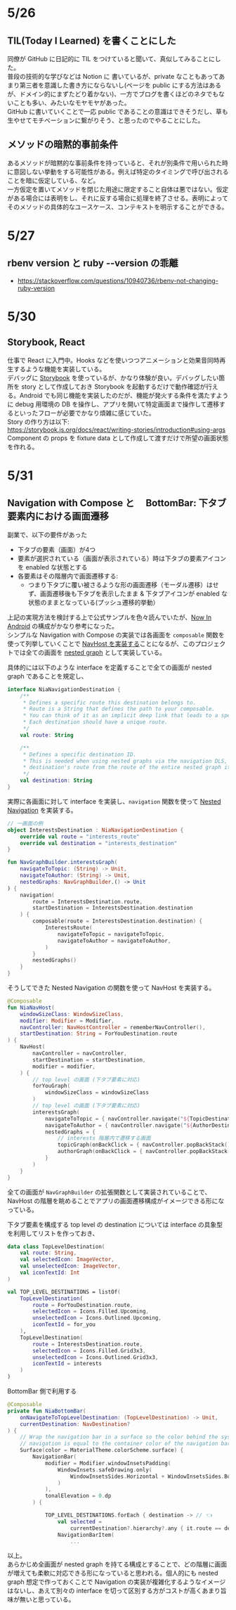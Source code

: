 # 5/26
## TIL(Today I Learned) を書くことにした
同僚が GitHub に日記的に TIL をつけていると聞いて、真似してみることにした。  
普段の技術的な学びなどは Notion に 書いているが、private なこともあってあまり第三者を意識した書き方にならないし(ページを public にする方法はあるが、ドメイン的にまずたどり着かない)、一方でブログを書くほどのネタでもないことも多い、みたいなモヤモヤがあった。  
GitHub に書いていくことで一応 public であることの意識はできそうだし、草も生やせてモチベーションに繋がりそう、と思ったのでやることにした。

## メソッドの暗黙的事前条件
あるメソッドが暗黙的な事前条件を持っていると、それが別条件で用いられた時に意図しない挙動をする可能性がある。例えば特定のタイミングで呼び出されることを暗に仮定している、など。  
一方仮定を置いてメソッドを閉じた用途に限定すること自体は悪ではない。仮定がある場合には表明をし、それに反する場合に処理を終了させる。表明によってそのメソッドの具体的なユースケース、コンテキストを明示することができる。  

# 5/27
## rbenv version と ruby --version の乖離
- https://stackoverflow.com/questions/10940736/rbenv-not-changing-ruby-version  

# 5/30
## Storybook, React
仕事で React に入門中。Hooks などを使いつつアニメーションと効果音同時再生するような機能を実装している。  
デバッグに [Storybook](https://storybook.js.org/) を使っているが、かなり体験が良い。デバッグしたい箇所を story として作成しておき Storybook を起動するだけで動作確認が行える。Android でも同じ機能を実装したのだが、機能が発火する条件を満たすように debug 用環境の DB を操作し、アプリを開いて特定画面まで操作して遷移するといったフローが必要でかなり煩雑に感じていた。  
Story の作り方は以下:  
https://storybook.js.org/docs/react/writing-stories/introduction#using-args  
Component の props を fixture data として作成して渡すだけで所望の画面状態を作れる。

# 5/31
## Navigation with Compose と　 BottomBar: 下タブ要素内における画面遷移
副業で、以下の要件があった
- 下タブの要素（画面）が4つ
- 要素が選択されている（画面が表示されている）時は下タブの要素アイコンを enabled な状態とする
- 各要素はその階層内で画面遷移する:
  - つまり下タブに覆い被さるような形の画面遷移（モーダル遷移）はせず、画面遷移後も下タブを表示したまま & 下タブアイコンが enabled な状態のままとなっている(プッシュ遷移的挙動）

上記の実現方法を検討する上で公式サンプルを色々読んでいたが、[Now In Android](https://github.com/android/nowinandroid) の構成がかなり参考になった。  
シンプルな Navigation with Compose の実装では各画面を `composable` 関数を使って列挙していくことで [NavHost を実装する](https://developer.android.com/jetpack/compose/navigation#create-navhost)ことになるが、このプロジェクトでは全ての画面を [nested graph](https://developer.android.com/guide/navigation/navigation-design-graph#nested_graphs) として実装している。  

具体的には以下のような interface を定義することで全ての画面が nested graph であることを規定し、
```kt
interface NiaNavigationDestination {
    /**
     * Defines a specific route this destination belongs to.
     * Route is a String that defines the path to your composable.
     * You can think of it as an implicit deep link that leads to a specific destination.
     * Each destination should have a unique route.
     */
    val route: String

    /**
     * Defines a specific destination ID.
     * This is needed when using nested graphs via the navigation DLS, to differentiate a specific
     * destination's route from the route of the entire nested graph it belongs to.
     */
    val destination: String
}
```
実際に各画面に対して interface を実装し、`navigation` 関数を使って [Nested Navigation](https://developer.android.com/jetpack/compose/navigation#nested-nav) を実装する。
```kt
// 一画面の例
object InterestsDestination : NiaNavigationDestination {
    override val route = "interests_route"
    override val destination = "interests_destination"
}

fun NavGraphBuilder.interestsGraph(
    navigateToTopic: (String) -> Unit,
    navigateToAuthor: (String) -> Unit,
    nestedGraphs: NavGraphBuilder.() -> Unit
) {
    navigation(
        route = InterestsDestination.route,
        startDestination = InterestsDestination.destination
    ) {
        composable(route = InterestsDestination.destination) {
            InterestsRoute(
                navigateToTopic = navigateToTopic,
                navigateToAuthor = navigateToAuthor,
            )
        }
        nestedGraphs()
    }
}
```
そうしてできた Nested Navigation の関数を使って NavHost を実装する。
```kt
@Composable
fun NiaNavHost(
    windowSizeClass: WindowSizeClass,
    modifier: Modifier = Modifier,
    navController: NavHostController = rememberNavController(),
    startDestination: String = ForYouDestination.route
) {
    NavHost(
        navController = navController,
        startDestination = startDestination,
        modifier = modifier,
    ) {
        // top level の画面 (下タブ要素に対応)
        forYouGraph(
            windowSizeClass = windowSizeClass
        )
        // top level の画面 (下タブ要素に対応)
        interestsGraph(
            navigateToTopic = { navController.navigate("${TopicDestination.route}/$it") },
            navigateToAuthor = { navController.navigate("${AuthorDestination.route}/$it") },
            nestedGraphs = {
                // interests 階層内で遷移する画面
                topicGraph(onBackClick = { navController.popBackStack() })
                authorGraph(onBackClick = { navController.popBackStack() })
            }
        )
    }
}
```
全ての画面が `NavGraphBuilder` の拡張関数として実装されていることで、NavHost の階層を眺めることでアプリの画面遷移構成がイメージできる形になっている。

下タブ要素を構成する top level の destination については interface の具象型を利用してリストを作っておき、
```kt
data class TopLevelDestination(
    val route: String,
    val selectedIcon: ImageVector,
    val unselectedIcon: ImageVector,
    val iconTextId: Int
)

val TOP_LEVEL_DESTINATIONS = listOf(
    TopLevelDestination(
        route = ForYouDestination.route,
        selectedIcon = Icons.Filled.Upcoming,
        unselectedIcon = Icons.Outlined.Upcoming,
        iconTextId = for_you
    ),
    TopLevelDestination(
        route = InterestsDestination.route,
        selectedIcon = Icons.Filled.Grid3x3,
        unselectedIcon = Icons.Outlined.Grid3x3,
        iconTextId = interests
    )
)
```
BottomBar 側で利用する
```kt
@Composable
private fun NiaBottomBar(
    onNavigateToTopLevelDestination: (TopLevelDestination) -> Unit,
    currentDestination: NavDestination?
) {
    // Wrap the navigation bar in a surface so the color behind the system
    // navigation is equal to the container color of the navigation bar.
    Surface(color = MaterialTheme.colorScheme.surface) {
        NavigationBar(
            modifier = Modifier.windowInsetsPadding(
                WindowInsets.safeDrawing.only(
                    WindowInsetsSides.Horizontal + WindowInsetsSides.Bottom
                )
            ),
            tonalElevation = 0.dp
        ) {

            TOP_LEVEL_DESTINATIONS.forEach { destination -> // 👈
                val selected =
                    currentDestination?.hierarchy?.any { it.route == destination.route } == true
                NavigationBarItem(
				    ...
```
以上。  
あらかじめ全画面が nested graph を持てる構成とすることで、どの階層に画面が増えても柔軟に対応できる形になっていると思われる。個人的にも nested graph 想定で作っておくことで Navigation の実装が複雑化するようなイメージはないし、あえて別々の interface を切って区別する方がコストが高くあまり旨味が無いと思っている。